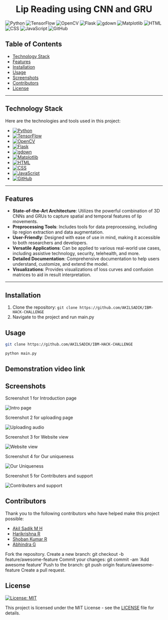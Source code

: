 <h1 align="center">Lip Reading using CNN and GRU</h1>

<!-- Badges -->
<p align="center">
  
![Python](https://img.shields.io/badge/Python-3.8%20%7C%203.9-blue?logo=python)
![TensorFlow](https://img.shields.io/badge/TensorFlow-2.5-orange?logo=tensorflow)
![OpenCV](https://img.shields.io/badge/OpenCV-4.5-red?logo=opencv)
![Flask](https://img.shields.io/badge/Flask-2.0-green?logo=flask)
![gdown](https://img.shields.io/badge/gdown-3.13.0-blueviolet)
![Matplotlib](https://img.shields.io/badge/Matplotlib-3.4.2-yellow)
![HTML](https://img.shields.io/badge/HTML-5-red?logo=html5)
![CSS](https://img.shields.io/badge/CSS-3-blue?logo=css3)
![JavaScript](https://img.shields.io/badge/JavaScript-ES6-yellow?logo=javascript)
![GitHub](https://img.shields.io/badge/GitHub-black?logo=github)

</p>

## Table of Contents

- [Technology Stack](#TechnologyStack)
- [Features](#features)
- [Installation](#installation)
- [Usage](#usage)
- [Screenshots](#Screenshots)
- [Contributors](#contributors)
- [License](#license)

---

## Technology Stack

Here are the technologies and tools used in this project:

- [![Python](https://img.shields.io/badge/Python-3.8%20%7C%203.9-blue?logo=python)](https://www.python.org/)
- [![TensorFlow](https://img.shields.io/badge/TensorFlow-2.5-orange?logo=tensorflow)](https://www.tensorflow.org/)
- [![OpenCV](https://img.shields.io/badge/OpenCV-4.5-red?logo=opencv)](https://opencv.org/)
- [![Flask](https://img.shields.io/badge/Flask-2.0-green?logo=flask)](https://flask.palletsprojects.com/en/2.0.x/)
- [![gdown](https://img.shields.io/badge/gdown-3.13.0-blueviolet)](https://github.com/wkentaro/gdown)
- [![Matplotlib](https://img.shields.io/badge/Matplotlib-3.4.2-yellow)](https://matplotlib.org/)
- [![HTML](https://img.shields.io/badge/HTML-5-red?logo=html5)](https://developer.mozilla.org/en-US/docs/Web/HTML)
- [![CSS](https://img.shields.io/badge/CSS-3-blue?logo=css3)](https://developer.mozilla.org/en-US/docs/Web/CSS)
- [![JavaScript](https://img.shields.io/badge/JavaScript-ES6-yellow?logo=javascript)](https://developer.mozilla.org/en-US/docs/Web/JavaScript)
- [![GitHub](https://img.shields.io/badge/GitHub-black?logo=github)](https://github.com/)

---

## Features

- **State-of-the-Art Architecture**: Utilizes the powerful combination of 3D CNNs and GRUs to capture spatial and temporal features of lip movements.
- **Preprocessing Tools**: Includes tools for data preprocessing, including lip region extraction and data augmentation.
- **User-Friendly**: Designed with ease of use in mind, making it accessible to both researchers and developers.
- **Versatile Applications**: Can be applied to various real-world use cases, including assistive technology, security, telehealth, and more.
- **Detailed Documentation**: Comprehensive documentation to help users understand, customize, and extend the model.
- **Visualizations**: Provides visualizations of loss curves and confusion matrices to aid in result interpretation.

---

<!-- Installation -->
## Installation

1. Clone the repository: `git clone https://github.com/AKILSADIK/IBM-HACK-CHALLENGE`
2. Navigate to the project and run main.py

<!-- Usage -->
## Usage


```bash
git clone https://github.com/AKILSADIK/IBM-HACK-CHALLENGE
```

```bash
python main.py
```
## Demonstration video link


<!-- Screenshots -->
## Screenshots

Screenshot 1 for Introduction page

![Intro page](https://github.com/AKILSADIK/IBM-HACK-CHALLENGE/assets/113614113/80937fef-a483-4ca5-b900-74a3dff69917)



Screenshot 2 for uploading page

![Uploading audio](https://github.com/AKILSADIK/IBM-HACK-CHALLENGE/assets/113614113/98dacbae-103d-4b39-a4e5-1d0e9e1d5367)


Screenshot 3 for Website view

![Website view](https://github.com/AKILSADIK/Infozyn-page-4/assets/113614113/16617990-0a4d-4489-8cb2-0f1a2e3a1b1c)


Screenshot 4 for Our uniqueness

![Our Uniqueness](https://github.com/AKILSADIK/Infozyn-page-4/assets/113614113/90f09294-3f9e-4530-b422-8c6afdee4b72)

Screenshot 5 for Contributers and support

![Contributers and support](https://github.com/AKILSADIK/Infozyn-page-4/assets/113614113/8581a66d-2989-4f44-88a5-b6302e261b55)


<!-- Contributing -->
## Contributors

Thank you to the following contributors who have helped make this project possible:

- [Akil Sadik M H](https://github.com/AKILSADIK)
- [Harikrishna R](https://github.com/Rharikrishna02)
- [Shoban Kumar R](https://github.com/shobhanoffl)
- [Abhindra G](https://github.com/Abhindra123)


Fork the repository.
Create a new branch: git checkout -b feature/awesome-feature
Commit your changes: git commit -am 'Add awesome feature'
Push to the branch: git push origin feature/awesome-feature
Create a pull request.

## License

[![License: MIT](https://img.shields.io/badge/License-MIT-yellow.svg)](https://opensource.org/licenses/MIT)

This project is licensed under the MIT License - see the [LICENSE](LICENSE) file for details.



